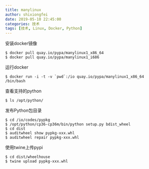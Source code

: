 ```yaml
---
title: manylinux
author: shixiongfei
date: 2019-05-10 22:45:00
categories: 技术
tags: [技术, Linux, Docker, Python]
---
```


安装docker镜像

```shell
$ docker pull quay.io/pypa/manylinux1_x86_64
$ docker pull quay.io/pypa/manylinux1_i686
```

运行docker

```shell
$ docker run -i -t -v `pwd`:/io quay.io/pypa/manylinux1_x86_64 /bin/bash
```

查看支持的python

```shell
$ ls /opt/python/
```

发布Python包目录

```shell
$ cd /io/codes/pypkg
$ /opt/python/cp36-cp36m/bin/python setup.py bdist_wheel
$ cd dist
$ auditwheel show pypkg-xxx.whl
$ auditwheel repair pypkg-xxx.whl
```

使用twine上传pypi

```shell
$ cd dist/wheelhouse
$ twine upload pypkg-xxx.whl
```
